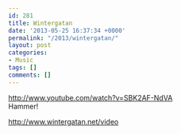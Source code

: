 ```yaml
---
id: 281
title: Wintergatan
date: '2013-05-25 16:37:34 +0000'
permalink: "/2013/wintergatan/"
layout: post
categories:
- Music
tags: []
comments: []
---
```

<http://www.youtube.com/watch?v=SBK2AF-NdVA>  
Hammer!

<http://www.wintergatan.net/video>